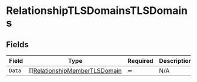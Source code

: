# RelationshipTLSDomainsTLSDomains


## Fields

| Field                                                                               | Type                                                                                | Required                                                                            | Description                                                                         |
| ----------------------------------------------------------------------------------- | ----------------------------------------------------------------------------------- | ----------------------------------------------------------------------------------- | ----------------------------------------------------------------------------------- |
| `Data`                                                                              | [][RelationshipMemberTLSDomain](../../models/shared/relationshipmembertlsdomain.md) | :heavy_minus_sign:                                                                  | N/A                                                                                 |
